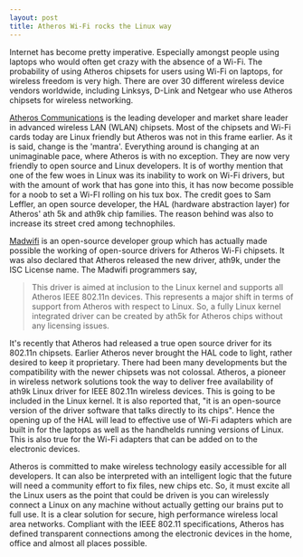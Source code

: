 ```yaml
---
layout: post
title: Atheros Wi-Fi rocks the Linux way
---
```


Internet has become pretty imperative. Especially amongst people using laptops who would often get crazy with the absence of a Wi-Fi. The probability of using Atheros chipsets for users using Wi-Fi on laptops, for wireless freedom is very high. There are over 30 different wireless device vendors worldwide, including Linksys, D-Link and Netgear who use Atheros chipsets for wireless networking.

<a href="http://www.atheros.com/">Atheros Communications</a> is the leading developer and market share leader in advanced wireless LAN (WLAN) chipsets. Most of the chipsets and Wi-Fi cards today are Linux friendly but Atheros was not in this frame earlier. As it is said, change is the 'mantra'. Everything around is changing at an unimaginable pace, where Atheros is with no exception. They are now very friendly to open source and Linux developers. It is of worthy mention that one of the few woes in Linux was its inability to work on Wi-Fi drivers, but with the amount of work that has gone into this, it has now become possible for a noob to set a Wi-FI rolling on his tux box. The credit goes to Sam Leffler, an open source developer, the HAL (hardware abstraction layer) for Atheros' ath 5k and ath9k chip families. The reason behind was also to increase its street cred among technophiles.

<a href="http://madwifi-project.org/">Madwifi</a> is an open-source developer group which has actually made possible the working of open-source drivers for Atheros Wi-Fi chipsets. It was also declared that Atheros released the new driver, ath9k, under the ISC License name. The Madwifi programmers say, 

> This driver is aimed at inclusion to the Linux kernel and supports all Atheros IEEE 802.11n devices. This represents a major shift in terms of support from Atheros with respect to Linux. So, a fully Linux kernel integrated driver can be created by ath5k for Atheros chips without any licensing issues.

It's recently that Atheros had released a true open source driver for its 802.11n chipsets. Earlier Atheros never brought the HAL code to light, rather desired to keep it proprietary. There had been many developments but the compatibility with the newer chipsets was not colossal. Atheros, a pioneer in wireless network solutions took the way to deliver free availability of ath9k Linux driver for IEEE 802.11n wireless devices. This is going to be included in the Linux kernel. It is also reported that, "it is an open-source version of the driver software that talks directly to its chips". Hence the opening up of the HAL will lead to effective use of Wi-Fi adapters which are built in for the laptops as well as the handhelds running versions of Linux. This is also true for the Wi-Fi adapters that can be added on to the electronic devices.

Atheros is committed to make wireless technology easily accessible for all developers. It can also be interpreted with an intelligent logic that the future will need a community effort to fix files, new chips etc. So, it must excite all the Linux users as the point that could be driven is you can wirelessly connect a Linux on any machine without actually getting our brains put to full use. It is a clear solution for secure, high performance wireless local area networks. Compliant with the IEEE 802.11 specifications, Atheros has defined transparent connections among the electronic devices in the home, office and almost all places possible.
